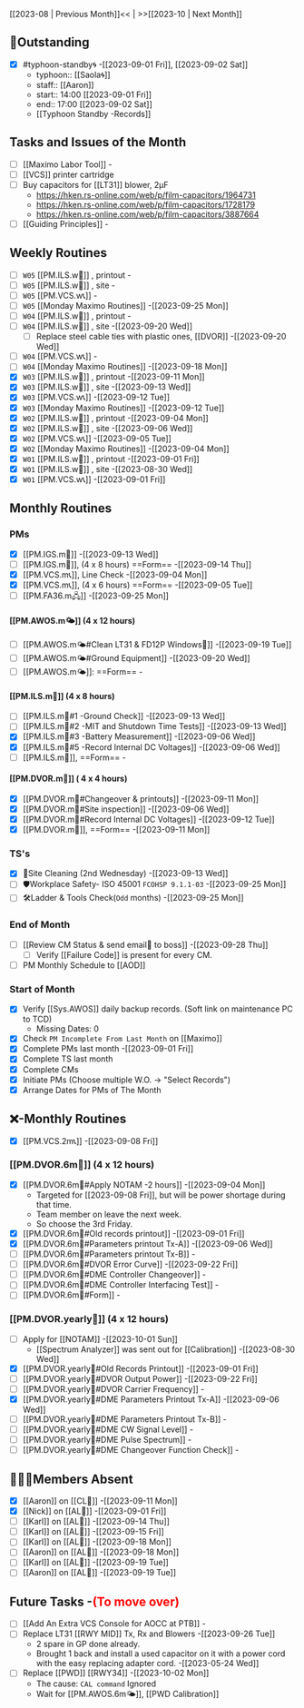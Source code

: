 [[2023-08 | Previous Month]]<< | >>[[2023-10 | Next Month]]
## 📌Outstanding
- [x] #typhoon-standby🌀 -[[2023-09-01 Fri]], [[2023-09-02 Sat]]
	- typhoon:: [[Saola🌀]]
	- staff:: [[Aaron]]
	- start:: 14:00 [[2023-09-01 Fri]]
	- end:: 17:00 [[2023-09-02 Sat]]
	- [[Typhoon Standby -Records]]
## Tasks and Issues of the Month
- [ ] [[Maximo Labor Tool]] -
- [ ] [[VCS]] printer cartridge
- [ ] Buy capacitors for [[LT31]] blower, 2μF
	- https://hken.rs-online.com/web/p/film-capacitors/1964731
	- https://hken.rs-online.com/web/p/film-capacitors/1728179
	- https://hken.rs-online.com/web/p/film-capacitors/3887664
- [ ] [[Guiding Principles]] -
## Weekly Routines
- [ ] `W05` [[PM.ILS.w🛬]] , printout -
- [ ] `W05` [[PM.ILS.w🛬]] , site -
- [ ] `W05` [[PM.VCS.w📞]] -
- [ ] `W05` [[Monday Maximo Routines]] -[[2023-09-25 Mon]]
- [ ] `W04` [[PM.ILS.w🛬]] , printout -
- [ ] `W04` [[PM.ILS.w🛬]] , site -[[2023-09-20 Wed]]
	- [ ] Replace steel cable ties with plastic ones, [[DVOR]] -[[2023-09-20 Wed]]
- [ ] `W04` [[PM.VCS.w📞]] -
- [ ] `W04` [[Monday Maximo Routines]] -[[2023-09-18 Mon]]
- [x] `W03` [[PM.ILS.w🛬]] , printout -[[2023-09-11 Mon]]
- [x] `W03` [[PM.ILS.w🛬]] , site -[[2023-09-13 Wed]]
- [x] `W03` [[PM.VCS.w📞]] -[[2023-09-12 Tue]]
- [x] `W03` [[Monday Maximo Routines]] -[[2023-09-12 Tue]]
- [x] `W02` [[PM.ILS.w🛬]] , printout -[[2023-09-04 Mon]]
- [x] `W02` [[PM.ILS.w🛬]] , site -[[2023-09-06 Wed]]
- [x] `W02` [[PM.VCS.w📞]] -[[2023-09-05 Tue]]
- [x] `W02` [[Monday Maximo Routines]] -[[2023-09-04 Mon]]
- [x] `W01` [[PM.ILS.w🛬]] , printout -[[2023-09-01 Fri]]
- [x] `W01` [[PM.ILS.w🛬]] , site -[[2023-08-30 Wed]]
- [x] `W01` [[PM.VCS.w📞]] -[[2023-09-01 Fri]]
## Monthly Routines
### PMs
- [x] [[PM.IGS.m🛫]] -[[2023-09-13 Wed]]
- [ ] [[PM.IGS.m🛫]], (4 x 8 hours) ==Form== -[[2023-09-14 Thu]]
- [x] [[PM.VCS.m📞]], Line Check -[[2023-09-04 Mon]]
- [x] [[PM.VCS.m📞]], (4 x 6 hours) ==Form== -[[2023-09-05 Tue]]
- [ ] [[PM.FA36.m🖧]] -[[2023-09-25 Mon]]
#### [[PM.AWOS.m🌤️]] (4 x 12 hours)
- [ ] [[PM.AWOS.m🌤️#Clean LT31 & FD12P Windows🚚]] -[[2023-09-19 Tue]]
- [ ] [[PM.AWOS.m🌤️#Ground Equipment]] -[[2023-09-20 Wed]]
- [ ] [[PM.AWOS.m🌤️]]:  ==Form== -
#### [[PM.ILS.m🛬]] (4 x 8 hours)
- [ ] [[PM.ILS.m🛬#1 -Ground Check]] -[[2023-09-13 Wed]]
- [ ] [[PM.ILS.m🛬#2 -MIT and Shutdown Time Tests]] -[[2023-09-13 Wed]]
- [x] [[PM.ILS.m🛬#3 -Battery Measurement]] -[[2023-09-06 Wed]]
- [x] [[PM.ILS.m🛬#5 -Record Internal DC Voltages]] -[[2023-09-06 Wed]]
- [ ] [[PM.ILS.m🛬]],  ==Form== -
#### [[PM.DVOR.m🧭]] ( 4 x 4 hours)
- [x] [[PM.DVOR.m🧭#Changeover & printouts]] -[[2023-09-11 Mon]]
- [x] [[PM.DVOR.m🧭#Site inspection]] -[[2023-09-06 Wed]]
- [x] [[PM.DVOR.m🧭#Record Internal DC Voltages]] -[[2023-09-12 Tue]]
- [x] [[PM.DVOR.m🧭]], ==Form== -[[2023-09-11 Mon]]
### TS's
- [x] 🧹Site Cleaning (2nd Wednesday) -[[2023-09-13 Wed]]
- [ ] 🛡️Workplace Safety- ISO 45001 `FCOHSP 9.1.1-03` -[[2023-09-25 Mon]]
- [ ] 🛠️Ladder & Tools Check(`Odd` months) -[[2023-09-25 Mon]]
### End of Month
- [ ] [[Review CM Status & send email📧 to boss]] -[[2023-09-28 Thu]]
	- [ ] Verify [[Failure Code]] is present for every CM.
- [ ] PM Monthly Schedule to [[AOD]]
### Start of Month 
- [x] Verify [[Sys.AWOS]] daily backup records. (Soft link on maintenance PC to TCD)
	- Missing Dates: 0
- [x] Check `PM Incomplete From Last Month` on [[Maximo]]
- [x] Complete PMs last month -[[2023-09-01 Fri]]
- [x] Complete TS last month
- [x] Complete CMs
- [x] Initiate PMs (Choose multiple W.O. -> "Select Records")
- [x] Arrange Dates for PMs of The Month
## ❌-Monthly Routines
- [x] [[PM.VCS.2m📞]] -[[2023-09-08 Fri]]
### [[PM.DVOR.6m🧭]] (4 x 12 hours)
- [x] [[PM.DVOR.6m🧭#Apply NOTAM -2 hours]] -[[2023-09-04 Mon]]
	- Targeted for [[2023-09-08 Fri]], but will be power shortage during that time.
	- Team member on leave the next week.
	- So choose the 3rd Friday.
- [x] [[PM.DVOR.6m🧭#Old records printout]] -[[2023-09-01 Fri]]
- [x] [[PM.DVOR.6m🧭#Parameters printout Tx-A]] -[[2023-09-06 Wed]]
- [ ] [[PM.DVOR.6m🧭#Parameters printout Tx-B]] -
- [ ] [[PM.DVOR.6m🧭#DVOR Error Curve]] -[[2023-09-22 Fri]]
- [ ] [[PM.DVOR.6m🧭#DME Controller Changeover]] -
- [ ] [[PM.DVOR.6m🧭#DME Controller Interfacing Test]] -
- [ ] [[PM.DVOR.6m🧭#Form]] -
### [[PM.DVOR.yearly🧭]] (4 x 12 hours)
- [ ] Apply for [[NOTAM]] -[[2023-10-01 Sun]]
	- [[Spectrum Analyzer]] was sent out for [[Calibration]] -[[2023-08-30 Wed]]
- [x] [[PM.DVOR.yearly🧭#Old Records Printout]] -[[2023-09-01 Fri]]
- [ ] [[PM.DVOR.yearly🧭#DVOR Output Power]] -[[2023-09-22 Fri]]
- [ ] [[PM.DVOR.yearly🧭#DVOR Carrier Frequency]] -
- [x] [[PM.DVOR.yearly🧭#DME Parameters Printout Tx-A]] -[[2023-09-06 Wed]]
- [ ] [[PM.DVOR.yearly🧭#DME Parameters Printout Tx-B]] -
- [ ] [[PM.DVOR.yearly🧭#DME CW Signal Level]] -
- [ ] [[PM.DVOR.yearly🧭#DME Pulse Spectrum]] -
- [ ] [[PM.DVOR.yearly🧭#DME Changeover Function Check]] -
## 👨‍👦‍👦Members Absent
- [x] [[Aaron]] on [[CL🎉]] -[[2023-09-11 Mon]]
- [x] [[Nick]] on [[AL🎉]] -[[2023-09-01 Fri]]
- [ ] [[Karl]] on [[AL🎉]] -[[2023-09-14 Thu]]
- [ ] [[Karl]] on [[AL🎉]] -[[2023-09-15 Fri]]
- [ ] [[Karl]] on [[AL🎉]] -[[2023-09-18 Mon]]
- [ ] [[Aaron]] on [[AL🎉]] -[[2023-09-18 Mon]]
- [ ] [[Karl]] on [[AL🎉]] -[[2023-09-19 Tue]]
- [ ] [[Aaron]] on [[AL🎉]] -[[2023-09-19 Tue]]
## Future Tasks -<span style='color: red'>(To move over)</span>
- [ ] [[Add An Extra VCS Console for AOCC at PTB]] -
- [ ] Replace LT31 [[RWY MID]] Tx, Rx and Blowers -[[2023-09-26 Tue]]
	- 2 spare in GP done already.
	- Brought 1 back and install a used capacitor on it with a power cord with the easy replacing adapter cord. -[[2023-05-24 Wed]]
- [ ] Replace [[PWD]] [[RWY34]] -[[2023-10-02 Mon]]
	- The cause: `CAL command` Ignored
	- Wait for [[PM.AWOS.6m🌤️]], [[PWD Calibration]]
 